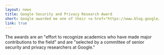 ```yaml
---
layout: news
title: Google Security and Privacy Research Award
short: Google awarded me one of their <a href="https://www.blog.google/technology/safety-security/working-security-researchers-make-web-safer-everyone/">2018 Security and Privacy Research Awards</a>.
link: true
---
```


The awards are an "effort to recognize academics who have made major contributions to the field" and are "selected by a committee of senior security and privacy researchers at Google."
